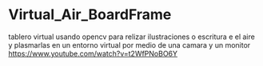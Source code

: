# Virtual_Air_BoardFrame
tablero virtual usando opencv para relizar ilustraciones o escritura e el aire y plasmarlas en un entorno virtual por medio de una camara y un monitor 
https://www.youtube.com/watch?v=t2WfPNoBO6Y
